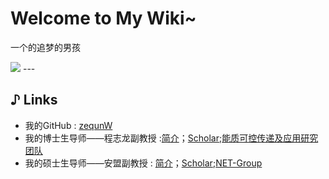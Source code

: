# Welcome to My Wiki~

一个的追梦的男孩

<img src="https://pic.imgdb.cn/item/625fd81f239250f7c5f49187.jpg">
---

## ♪ Links

- 我的GitHub : [zequnW](https://github.com/zequnW)
- 我的博士生导师——程志龙副教授 :[简介](https://scholar.google.com.hk/citations?hl=zh-CN&user=VZVdUysAAAAJ&view_op=list_works&sortby=pubdate)；[Scholar](https://scholar.google.com.hk/citations?user=VZVdUysAAAAJ&hl=zh-CN&oi=ao);[能质可控传递及应用研究团队](https://cemta.xjtu.edu.cn/index.htm)
- 我的硕士生导师——安盟副教授 : [简介](https://www.scholat.com/anmeng0618.cn)；[Scholar](https://scholar.google.com.hk/citations?user=5kHtw6oAAAAJ&hl=zh-CN&oi=sra);[NET-Group](https://net-sust.github.io/)
